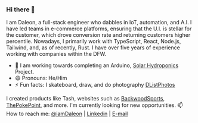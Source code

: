 ### Hi there 👋

I am Daleon, a full-stack engineer who dabbles in IoT, automation, and A.I. I have led teams in e-commerce platforms, ensuring that the U.I. is stellar for the customer, which drove conversion rate and returning customers higher percentile. Nowadays, I primarily work with TypeScript, React, Node.js, Tailwind, and, as of recently, Rust. I have over five years of experience working with companies within the DFW.

- 🔭 I am working towards completing an Arduino, [Solar Hydroponics](https://github.com/IamDaleon/SolarHydroPonics) Project.
- 😄 Pronouns: He/Him
- ⚡ Fun facts: I skateboard, draw, and do photography [DListPhotos](https://instagram/DListPhotos)

I created products like Tash, websites such as [BackwoodSports](https://backwoodsports.com/), [ThePokePoint](http://thepokepoint.com/), and more. 
I'm currently looking for new opportunities. 
📫 How to reach me: [@iamDaleon](https://twitter.com/iamDaleon) | [Linkedin](https://www.linkedin.com/in/daleonlisthrop/) | [E-mail](mailto:daleon86@gmail.com)
